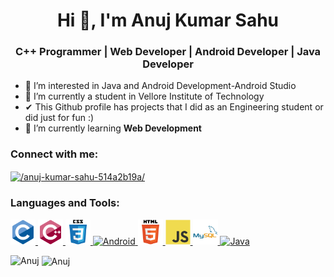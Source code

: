 

<!---
anujkumar070/anujkumar070 is a ✨ special ✨ repository because its `README.md` (this file) appears on your GitHub profile.
You can click the Preview link to take a look at your changes.
--->

<h1 align="center">Hi 👋, I'm Anuj Kumar Sahu</h1>
<h3 align="center">C++ Programmer | Web Developer | Android Developer | Java Developer</h3>

- 👀 I’m interested in Java and Android Development-Android Studio
- 🌱 I’m currently a student in Vellore Institute of Technology
- ✔ This Github profile has projects that I did as an Engineering student or did just for fun :)
- 🌱 I’m currently learning **Web Development**

<h3 align="left">Connect with me:</h3>
<p align="left">
<a href=" https://www.linkedin.com/in/anuj-kumar-sahu-514a2b19a" target="blank"><img align="center" src="https://raw.githubusercontent.com/rahuldkjain/github-profile-readme-generator/master/src/images/icons/Social/linked-in-alt.svg" alt="/anuj-kumar-sahu-514a2b19a/" height="30" width="40"/></a>

</p>

<h3 align="left">Languages and Tools:</h3>
<p align="left"> <a href="https://www.cprogramming.com/" target="_blank"> <img src="https://raw.githubusercontent.com/devicons/devicon/master/icons/c/c-original.svg" alt="c" width="40" height="40"/> </a> <a href="https://www.w3schools.com/cpp/" target="_blank"> <img src="https://raw.githubusercontent.com/devicons/devicon/master/icons/cplusplus/cplusplus-original.svg" alt="cplusplus" width="40" height="40"/> </a> <a href="https://www.w3schools.com/css/" target="_blank"> <img src="https://raw.githubusercontent.com/devicons/devicon/master/icons/css3/css3-original-wordmark.svg" alt="css3" width="40" height="40"/> </a> <a href="https://flask.palletsprojects.com/" target="_blank"> <img src="https://brandeps.com/icon-download/A/Android-icon-vector-04.svg" alt="Android" width="40" height="40"/> </a> <a href="https://www.w3.org/html/" target="_blank"> <img src="https://raw.githubusercontent.com/devicons/devicon/master/icons/html5/html5-original-wordmark.svg" alt="html5" width="40" height="40"/> </a> <a href="https://developer.mozilla.org/en-US/docs/Web/JavaScript" target="_blank"> <img src="https://raw.githubusercontent.com/devicons/devicon/master/icons/javascript/javascript-original.svg" alt="javascript" width="40" height="40"/> </a> <a href="https://www.mysql.com/" target="_blank"> <img src="https://raw.githubusercontent.com/devicons/devicon/master/icons/mysql/mysql-original-wordmark.svg" alt="mysql" width="40" height="40"/> </a> <a href="https://opencv.org/" target="_blank"> <img src="https://brandeps.com/logo-download/J/Java-logo-vector-01.svg" alt="Java" width="40" height="40"/> </a></p>

<p><img align="left" src="https://github-readme-stats.vercel.app/api/top-langs?username=anujkumar070&show_icons=true&locale=en&layout=compact" alt="Anuj" /></p>

<p>&nbsp;<img align="center" src="https://github-readme-stats.vercel.app/api?username=anujkumar070&show_icons=true&locale=en" alt="Anuj" /></p>


